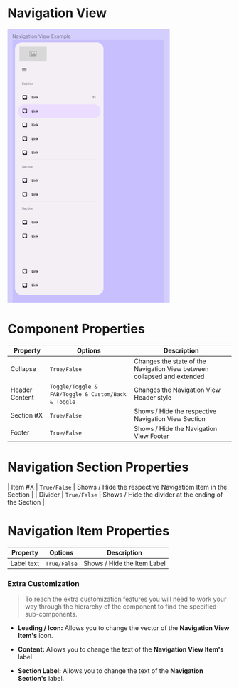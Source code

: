 # Navigation View

![navigationview](./images/navigationview.png)

# Component Properties

| Property       | Options            | Description                                                  |
| -------------- | ------------------ | ------------------------------------------------------------ |
| Collapse       | `True/False`       | Changes the state of the Navigation View between collapsed and extended |
| Header Content | `Toggle/Toggle & FAB/Toggle & Custom/Back & Toggle` | Changes the Navigation View Header style |
| Section #X     | `True/False`       | Shows / Hide the respective Navigation View Section                    |
| Footer         | `True/False`       | Shows / Hide the Navigation View Footer                                |

# Navigation Section Properties

| Item #X        | `True/False`       | Shows / Hide the respective Navigatiom Item in the Section   |
| Divider        | `True/False`       | Shows / Hide the divider at the ending of the Section        |

# Navigation Item Properties

| Property       | Options            | Description                                                  |
| -------------- | ------------------ | ------------------------------------------------------------ |
| Label text     | `True/False`       | Shows / Hide the Item Label                                  |

### Extra Customization

> To reach the extra customization features you will need to work your way through the hierarchy of the component to find the specified sub-components.  

- **Leading / Icon:** Allows you to change the vector of the **Navigation View Item's** icon.
- **Content:** Allows you to change the text of the **Navigation View Item's** label.

- **Section Label:** Allows you to change the text of the **Navigation Section's** label.
